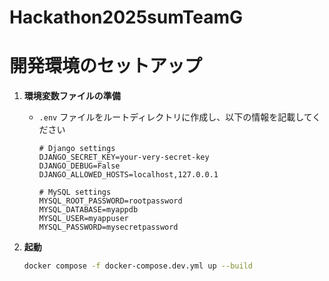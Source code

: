 # Hackathon2025sumTeamG

# 開発環境のセットアップ
1. **環境変数ファイルの準備**

   - `.env` ファイルをルートディレクトリに作成し、以下の情報を記載してください
     ```.env
     # Django settings
     DJANGO_SECRET_KEY=your-very-secret-key
     DJANGO_DEBUG=False
     DJANGO_ALLOWED_HOSTS=localhost,127.0.0.1

     # MySQL settings
     MYSQL_ROOT_PASSWORD=rootpassword
     MYSQL_DATABASE=myappdb
     MYSQL_USER=myappuser
     MYSQL_PASSWORD=mysecretpassword
     ```

2. **起動** 
     ```bash
     docker compose -f docker-compose.dev.yml up --build
     ```



